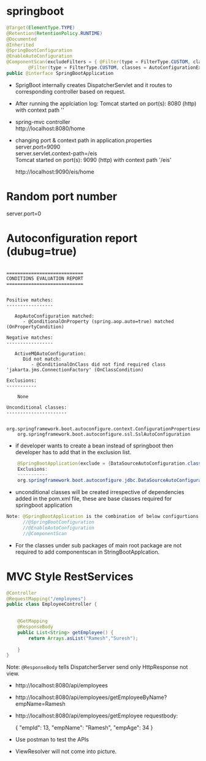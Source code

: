 # springboot

```java
@Target(ElementType.TYPE)
@Retention(RetentionPolicy.RUNTIME)
@Documented
@Inherited
@SpringBootConfiguration
@EnableAutoConfiguration
@ComponentScan(excludeFilters = { @Filter(type = FilterType.CUSTOM, classes = TypeExcludeFilter.class),
		@Filter(type = FilterType.CUSTOM, classes = AutoConfigurationExcludeFilter.class) })
public @interface SpringBootApplication

```
- SprigBoot internally creates DispatcherServlet and it routes to corresponding controller based on request.


- After running the applciation
  log: Tomcat started on port(s): 8080 (http) with context path ''
  
- spring-mvc controller  
  http://localhost:8080/home
- changing port & context path in application.properties  
  server.port=9090  
  server.servlet.context-path=/eis  
  Tomcat started on port(s): 9090 (http) with context path '/eis'  
    
  http://localhost:9090/eis/home
  
# Random port number
  server.port=0  
  
  
# Autoconfiguration report (dubug=true)
```

============================
CONDITIONS EVALUATION REPORT
============================


Positive matches:
-----------------

   AopAutoConfiguration matched:
      - @ConditionalOnProperty (spring.aop.auto=true) matched (OnPropertyCondition)
   
Negative matches:
-----------------

   ActiveMQAutoConfiguration:
      Did not match:
         - @ConditionalOnClass did not find required class 'jakarta.jms.ConnectionFactory' (OnClassCondition)

Exclusions:
-----------

    None

Unconditional classes:
----------------------

    org.springframework.boot.autoconfigure.context.ConfigurationPropertiesAutoConfiguration
    org.springframework.boot.autoconfigure.ssl.SslAutoConfiguration

```
 
- if developer wants to create a bean instead of springboot then developer has to add that in the exclusion   list.

```java
    @SpringBootApplication(exclude = {DataSourceAutoConfiguration.class})  
    Exclusions:
    -----------  
    org.springframework.boot.autoconfigure.jdbc.DataSourceAutoConfiguration
```
- unconditional classes will be created irrespective of dependencies added in the pom.xml file, these are    base classes required for springboot application      

```java
Note: @SpringBootApplication is the combination of below configurtions
      //@SpringBootConfiguration
      //@EnableAutoConfiguration
      //@ComponentScan
```

- For the classes under sub packages of main root package are not required to add componentscan in StringBootApplcation.
  
# MVC Style RestServices  

```java
@Controller
@RequestMapping("/employees")
public class EmployeeController {

	
	@GetMapping
	@ResponseBody
	public List<String> getEmployee() {
		return Arrays.asList("Ramesh","Suresh");
		
	}
}

```
Note: `@ResponseBody` tells DispatcherServer send only HttpResponse not view.
  
- http://localhost:8080/api/employees
- http://localhost:8080/api/employees/getEmployeeByName?empName=Ramesh
- http://localhost:8080/api/employees/getEmployee
  requestbody:  
  
  {
        "empId": 13,
        "empName": "Ramesh",
        "empAge": 34
    } 
- Use postman to test the APIs
- ViewResolver will not come into picture.

